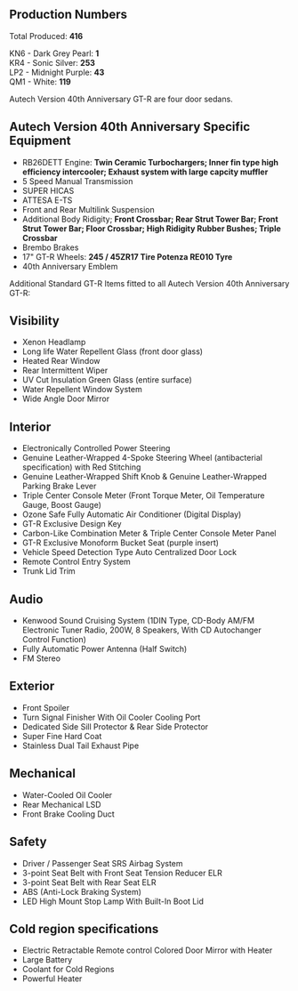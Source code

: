 ## Production Numbers  
Total Produced: __416__  
  
KN6 - Dark Grey Pearl: __1__  
KR4 - Sonic Silver: __253__  
LP2 - Midnight Purple: __43__  
QM1 - White: __119__  
  
Autech Version 40th Anniversary GT-R are four door sedans.  
  
## Autech Version 40th Anniversary Specific Equipment  
  
* RB26DETT Engine: __Twin Ceramic Turbochargers; Inner fin type high efficiency intercooler; Exhaust system with large capcity muffler__  
* 5 Speed Manual Transmission  
* SUPER HICAS  
* ATTESA E-TS  
* Front and Rear Multilink Suspension  
* Additional Body Ridigity; __Front Crossbar; Rear Strut Tower Bar; Front Strut Tower Bar; Floor Crossbar; High Ridigity Rubber Bushes; Triple Crossbar__  
* Brembo Brakes  
* 17" GT-R Wheels: __245 / 45ZR17 Tire Potenza RE010 Tyre__  
* 40th Anniversary Emblem  
  
Additional Standard GT-R Items fitted to all Autech Version 40th Anniversary GT-R:  
  
## Visibility  
* Xenon Headlamp  
* Long life Water Repellent Glass (front door glass)  
* Heated Rear Window  
* Rear Intermittent Wiper  
* UV Cut Insulation Green Glass (entire surface)  
* Water Repellent Window System  
* Wide Angle Door Mirror  
  
## Interior  
* Electronically Controlled Power Steering  
* Genuine Leather-Wrapped 4-Spoke Steering Wheel (antibacterial specification) with Red Stitching  
* Genuine Leather-Wrapped Shift Knob & Genuine Leather-Wrapped Parking Brake Lever  
* Triple Center Console Meter (Front Torque Meter, Oil Temperature Gauge, Boost Gauge)  
* Ozone Safe Fully Automatic Air Conditioner (Digital Display)  
* GT-R Exclusive Design Key  
* Carbon-Like Combination Meter & Triple Center Console Meter Panel  
* GT-R Exclusive Monoform Bucket Seat (purple insert)  
* Vehicle Speed Detection Type Auto Centralized Door Lock  
* Remote Control Entry System  
* Trunk Lid Trim  
  
## Audio  
* Kenwood Sound Cruising System (1DIN Type, CD-Body AM/FM Electronic Tuner Radio, 200W, 8 Speakers, With CD Autochanger Control Function)  
* Fully Automatic Power Antenna (Half Switch)  
* FM Stereo  
  
## Exterior  
* Front Spoiler  
* Turn Signal Finisher With Oil Cooler Cooling Port  
* Dedicated Side Sill Protector & Rear Side Protector  
* Super Fine Hard Coat  
* Stainless Dual Tail Exhaust Pipe  
  
## Mechanical  
* Water-Cooled Oil Cooler  
* Rear Mechanical LSD  
* Front Brake Cooling Duct  
  
## Safety  
* Driver / Passenger Seat SRS Airbag System  
* 3-point Seat Belt with Front Seat Tension Reducer ELR  
* 3-point Seat Belt with Rear Seat ELR  
* ABS (Anti-Lock Braking System)  
* LED High Mount Stop Lamp With Built-In Boot Lid  
  
## Cold region specifications  
* Electric Retractable Remote control Colored Door Mirror with Heater  
* Large Battery  
* Coolant for Cold Regions  
* Powerful Heater  